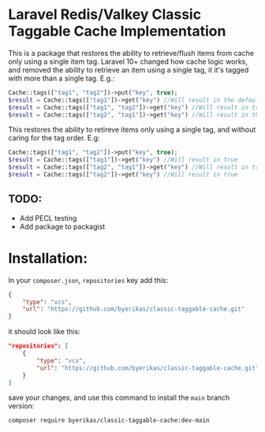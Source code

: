 # Laravel Redis/Valkey Classic Taggable Cache Implementation
This is a package that restores the ability to retrieve/flush items from cache only using a single item tag.
Laravel 10+ changed how cache logic works, and removed the ability to retrieve an item using a single tag, it it's tagged with more than a single tag. E.g.:
```php
Cache::tags(["tag1", "tag2"])->put("key", true);
$result = Cache::tags(["tag1"])->get("key") //Will result in the default value (null)
$result = Cache::tags(["tag1", "tag2"])->get("key") //Will result in true
$result = Cache::tags(["tag2", "tag1"])->get("key") //Will result in the default value (null)
```

This restores the ability to retireve items only using a single tag, and without caring for the tag order. E.g:
```php
Cache::tags(["tag1", "tag2"])->put("key", true);
$result = Cache::tags(["tag1"])->get("key") //Will result in true
$result = Cache::tags(["tag2", "tag1"])->get("key") //Will result in true
$result = Cache::tags(["tag2"])->get("key") //Will result in true
```

## TODO:
- Add PECL testing
- Add package to packagist

# Installation:
In your `composer.json`, `repositories` key add this:
```json
{
    "type": "vcs",
    "url": "https://github.com/byerikas/classic-taggable-cache.git"
}
```
it should look like this:
```json
"repositories": [
    {
        "type": "vcs",
        "url": "https://github.com/byerikas/classic-taggable-cache.git"
    }
]
```
save your changes, and use this command to install the `main` branch version:
```
composer require byerikas/classic-taggable-cache:dev-main
```
